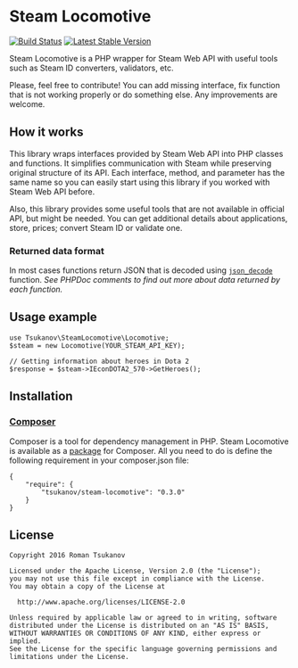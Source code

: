 # Steam Locomotive
[![Build Status](https://img.shields.io/travis/gentlecat/steam-locomotive.svg)](https://travis-ci.org/gentlecat/steam-locomotive)
[![Latest Stable Version](https://img.shields.io/packagist/v/tsukanov/steam-locomotive.svg)](https://packagist.org/packages/tsukanov/steam-locomotive)

Steam Locomotive is a PHP wrapper for Steam Web API with useful tools such as Steam ID converters, validators, etc.

Please, feel free to contribute! You can add missing interface, fix function
that is not working properly or do something else. Any improvements are welcome.

## How it works

This library wraps interfaces provided by Steam Web API into PHP classes and functions.
It simplifies communication with Steam while preserving original structure of its API.
Each interface, method, and parameter has the same name so you can easily start using this
library if you worked with Steam Web API before.

Also, this library provides some useful tools that are not available in official API,
but might be needed. You can get additional details about applications, store, prices;
convert Steam ID or validate one.

### Returned data format
In most cases functions return JSON that is decoded using [`json_decode`](http://php.net/json_decode) function.
*See PHPDoc comments to find out more about data returned by each function.*

## Usage example

    use Tsukanov\SteamLocomotive\Locomotive;
    $steam = new Locomotive(YOUR_STEAM_API_KEY);
	
	// Getting information about heroes in Dota 2
    $response = $steam->IEconDOTA2_570->GetHeroes();

## Installation

### [Composer](http://getcomposer.org/)
Composer is a tool for dependency management in PHP. Steam Locomotive is available as a
[package](https://packagist.org/packages/tsukanov/steam-locomotive) for Composer.
All you need to do is define the following requirement in your composer.json file: 

    {
        "require": {
            "tsukanov/steam-locomotive": "0.3.0"
        }
    }

## License

    Copyright 2016 Roman Tsukanov

    Licensed under the Apache License, Version 2.0 (the "License");
    you may not use this file except in compliance with the License.
    You may obtain a copy of the License at

      http://www.apache.org/licenses/LICENSE-2.0

    Unless required by applicable law or agreed to in writing, software
    distributed under the License is distributed on an "AS IS" BASIS,
    WITHOUT WARRANTIES OR CONDITIONS OF ANY KIND, either express or implied.
    See the License for the specific language governing permissions and
    limitations under the License.
